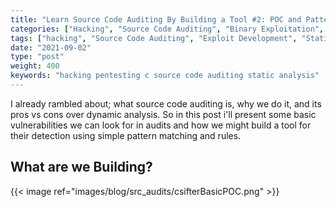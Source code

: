 ```yaml
---
title: "Learn Source Code Auditing By Building a Tool #2: POC and Pattern Analysis for Basic Vulnerabilities"
categories: ["Hacking", "Source Code Auditing", "Binary Exploitation", "Code Review"]
tags: ["hacking", "Source Code Auditing", "Exploit Development", "Static Analysis"]
date: "2021-09-02"
type: "post"
weight: 400
keywords: "hacking pentesting c source code auditing static analysis"
---
```


I already rambled about; what source code auditing is, why we do it, and its pros vs cons over dynamic analysis. So in this post i'll present some basic vulnerabilities we can look for in audits and how we might build a tool for their detection using simple pattern matching and rules.

## What are we Building?

{{< image ref="images/blog/src_audits/csifterBasicPOC.png" >}}

<!-- Hows it different to graudit -->

<!-- Making a POC -->

<!-- 
 + signatures  = regex patterns
 + grepping as a technique
 + making it more useful to the uninformed researcher or developer
    + descriptions, context

-->
